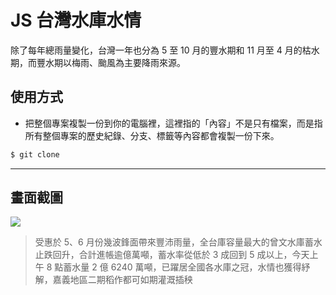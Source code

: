 # JS 台灣水庫水情

除了每年總雨量變化，台灣一年也分為 5 至 10 月的豐水期和 11 月至 4 月的枯水期，而豐水期以梅雨、颱風為主要降雨來源。

## 使用方式
- 把整個專案複製一份到你的電腦裡，這裡指的「內容」不是只有檔案，而是指所有整個專案的歷史紀錄、分支、標籤等內容都會複製一份下來。
```sh
$ git clone
```

----

## 畫面截圖
![](https://i.imgur.com/TFcmU0s.png)
> 受惠於 5、6 月份幾波鋒面帶來豐沛雨量，全台庫容量最大的曾文水庫蓄水止跌回升，合計進帳逾億萬噸，蓄水率從低於 3 成回到 5 成以上，今天上午 8 點蓄水量 2 億 6240 萬噸，已躍居全國各水庫之冠，水情也獲得紓解，嘉義地區二期稻作都可如期灌溉插秧
